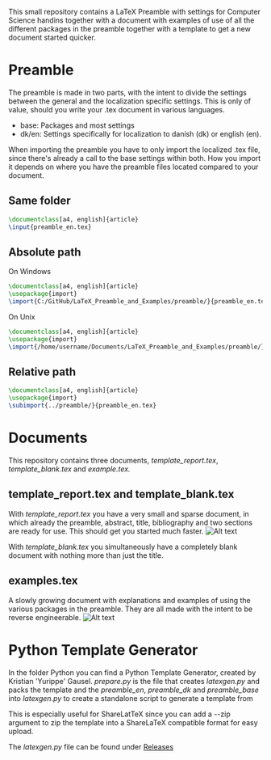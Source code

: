 This small repository contains a LaTeX Preamble with settings for Computer Science handins together with a document with examples of use of all the different packages in the preamble together with a template to get a new document started quicker.

# Preamble
The preamble is made in two parts, with the intent to divide the settings between the general and the localization specific settings. This is only of value, should you write your .tex document in various languages.
- base: Packages and most settings
- dk/en: Settings specifically for localization to danish (dk) or english (en).

When importing the preamble you have to only import the localized .tex file, since there's already a call to the base settings within both. How you import it depends on where you have the preamble files located compared to your document.

## Same folder
```tex
\documentclass[a4, english]{article}
\input{preamble_en.tex}
```

## Absolute path
On Windows
```tex
\documentclass[a4, english]{article}
\usepackage{import}
\import{C:/GitHub/LaTeX_Preamble_and_Examples/preamble/}{preamble_en.tex}
```

On Unix
```tex
\documentclass[a4, english]{article}
\usepackage{import}
\import{/home/username/Documents/LaTeX_Preamble_and_Examples/preamble/}{preamble_en.tex}
```

## Relative path
```tex
\documentclass[a4, english]{article}
\usepackage{import}
\subimport{../preamble/}{preamble_en.tex}
```

# Documents
This repository contains three documents, _template_report.tex_, _template_blank.tex_ and _example.tex._
## template_report.tex and template_blank.tex
With *template_report.tex* you have a very small and sparse document, in which already the preamble, abstract, title, bibliography and two sections are ready for use. This should get you started much faster.
![Alt text](/img/template.png?raw=true "The template file")

With *template_blank.tex* you simultaneously have a completely blank document with nothing more than just the title.

## examples.tex
A slowly growing document with explanations and examples of using the various packages in the preamble. They are all made with the intent to be reverse engineerable.
![Alt text](/img/example.png?raw=true "The template file")

# Python Template Generator
In the folder Python you can find a Python Template Generator, created by Kristian 'Yurippe' Gausel. *prepare.py* is the file that creates *latexgen.py* and packs the template and the *preamble_en*, *preamble_dk* and *preamble_base* into *latexgen.py* to create a standalone script to generate a template from

This is especially useful for ShareLatTeX since you can add a --zip argument to zip the template into a ShareLaTeX compatible format for easy upload.

The *latexgen.py* file can be found under [Releases](https://github.com/SSoelvsten/LaTeX-Preamble_and_Examples/releases)
